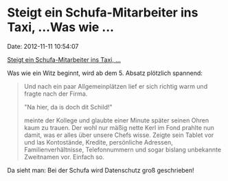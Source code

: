 Steigt ein Schufa-Mitarbeiter ins Taxi, \...Was wie \...
========================================================

Date: 2012-11-11 10:54:07

[Steigt ein Schufa-Mitarbeiter ins Taxi,
\...](http://www.sashs-blog.de/wordpress/2012/11/04/schmutz/)

Was wie ein Witz beginnt, wird ab dem 5. Absatz plötzlich spannend:

> Und nach ein paar Allgemeinplätzen lief er sich richtig warm und
> fragte nach der Firma.
>
> "Na hier, da is doch dit Schild!"
>
> meinte der Kollege und glaubte einer Minute später seinen Ohren kaum
> zu trauen. Der wohl nur mäßig nette Kerl im Fond prahlte nun damit,
> was er alles über unsere Chefs wisse. Zeigte sein Tablet vor und las
> Kontostände, Kredite, persönliche Adressen, Familienverhältnisse,
> Telefonnummern und sogar bislang unbekannte Zweitnamen vor. Einfach
> so.

Da sieht man: Bei der Schufa wird Datenschutz groß geschrieben!
